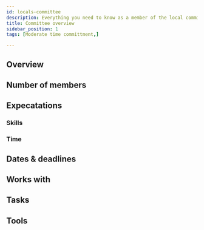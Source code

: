 ```yaml
---
id: locals-committee
description: Everything you need to know as a member of the local committee
title: Committee overview
sidebar_position: 1
tags: [Moderate time committment,]

---
```


## Overview

## Number of members

## Expecatations

### Skills

### Time

## Dates & deadlines

## Works with

## Tasks

## Tools
